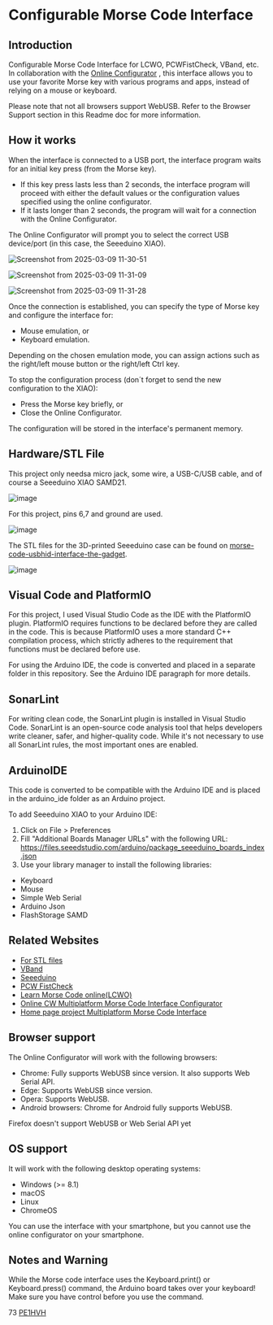 Configurable Morse Code Interface
=================================

Introduction
---------------

Configurable Morse Code Interface for LCWO, PCWFistCheck, VBand, etc. In collaboration with the [Online Configurator](https://www.pe1hvh.nl/cw_online_configurator/) , this interface allows you to use your favorite Morse key with various programs and apps, instead of relying on a mouse or keyboard.

Please note that not all browsers support WebUSB. Refer to the Browser Support section in this Readme doc for more information.


How it works
------------
When the interface is connected to a USB port, the interface program waits for an initial key press (from the Morse key).

- If this key press lasts less than 2 seconds, the interface program will proceed with either the default values or the configuration values specified using the online configurator.
- If it lasts longer than 2 seconds, the program will wait for a connection with the Online Configurator.

The Online Configurator will prompt you to select the correct USB device/port (in this case, the Seeeduino XIAO).

![Screenshot from 2025-03-09 11-30-51](https://github.com/user-attachments/assets/c781a801-44ea-4a94-9a6c-0e3ee48cc7ab)

![Screenshot from 2025-03-09 11-31-09](https://github.com/user-attachments/assets/0dfd3497-205b-4ffa-8709-518750ce7462)

![Screenshot from 2025-03-09 11-31-28](https://github.com/user-attachments/assets/e0835b47-2d2a-43db-a988-c7be1d194d7e)

Once the connection is established, you can specify the type of Morse key and configure the interface for:

- Mouse emulation, or
- Keyboard emulation.

Depending on the chosen emulation mode, you can assign actions such as the right/left mouse button or the right/left Ctrl key.

To stop the configuration process (don´t forget to send the new configuration to the XIAO):

- Press the Morse key briefly, or
- Close the Online Configurator.

The configuration will be stored in the interface's permanent memory.


Hardware/STL File
-----------------

This project only needsa micro jack, some wire, a USB-C/USB cable, and of course a Seeeduino XIAO SAMD21.

![image](https://github.com/user-attachments/assets/cddb993a-dabf-4d2f-94d4-71d31f3f7a09)

For this project, pins 6,7 and ground are used.

![image](https://github.com/user-attachments/assets/9772ca79-4dc4-4013-a776-0f0fd51553f1)

The STL files for the 3D-printed Seeeduino case can be found on [morse-code-usbhid-interface-the-gadget](https://hackaday.io/project/184702-morse-code-usbhid-interface-the-gadget).

![image](https://github.com/user-attachments/assets/a50c0f38-e94b-45de-b255-eb27cef3a264)


Visual Code and PlatformIO
-------------------------

For this project, I used Visual Studio Code as the IDE with the PlatformIO plugin. PlatformIO requires functions to be declared before they are called in the code. This is because PlatformIO uses a more standard C++ compilation process, which strictly adheres to the requirement that functions must be declared before use.

For using the Arduino IDE, the code is converted and placed in a separate folder in this repository. See the Arduino IDE paragraph for more details.


SonarLint
---------

For writing clean code, the SonarLint plugin is installed in Visual Studio Code. SonarLint is an open-source code analysis tool that helps developers write cleaner, safer, and higher-quality code. While it's not necessary to use all SonarLint rules, the most important ones are enabled.

ArduinoIDE
----------
This code is converted to be compatible with the Arduino IDE and is placed in the arduino_ide folder as an Arduino project.

To add Seeeduino XIAO to your Arduino IDE:
1. Click on File > Preferences
2. Fill "Additional Boards Manager URLs" with the following URL: https://files.seeedstudio.com/arduino/package_seeeduino_boards_index.json
3. Use your library manager to install the following libraries:
- Keyboard
- Mouse
- Simple Web Serial
- Arduino Json
- FlashStorage SAMD



Related Websites
---------------

- [For STL files](https://hackaday.io/project/184702-morse-code-usbhid-interface-the-gadet)
- [VBand](https://hamradio.solutions/vband/)
- [Seeeduino](https://wiki.seeedstudio.com/Seeed_Arduino_Boards/)
- [PCW FistCheck](https://www.qsl.net/dj7hs/download.htm)
- [Learn Morse Code online(LCWO)](https://lcwo.net/)
- [Online CW Multiplatform Morse Code Interface Configurator](https://www.pe1hvh.nl/cw_online_configurator/)
- [Home page project Multiplatform Morse Code Interface ](https://www.pe1hvh.nl/?cursus=configurable_morse_code_interface)


Browser support
---------------

The Online Configurator will work with the following browsers:
- Chrome: Fully supports WebUSB since version. It also supports Web Serial API.
- Edge: Supports WebUSB since version.
- Opera: Supports WebUSB.
- Android browsers: Chrome for Android fully supports WebUSB.

Firefox doesn't support WebUSB or Web Serial API yet


OS support
----------

It will work with the following desktop operating systems:
- Windows (>= 8.1)
- macOS
- Linux
- ChromeOS

You can use the interface with your smartphone, but you cannot use the online configurator on your smartphone.


Notes and Warning
-----------------

While the Morse code interface uses the Keyboard.print() or Keyboard.press() command, the Arduino board takes over your keyboard! Make sure you have control before you use the command.

73 [PE1HVH ](https://www.pe1hvh.nl)

